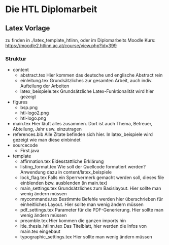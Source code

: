 
# Die HTL Diplomarbeit

## Latex Vorlage
zu finden in ./latex_template_htlinn, oder im Diplomarbeits Moodle Kurs: https://moodle2.htlinn.ac.at/course/view.php?id=399

### Struktur
- content
    - abstract.tex              Hier kommen das deutsche und englische Abstract rein
    - einleitung.tex            Grundsätzliches zur gesamten Arbeit, auch indiv. Aufteilung der Arbeiten
    - latex_beispiele.tex       Grundsätzliche Latex-Funktionalität wird hier gezeigt
- figures
    - bsp.png
    - htl-logo2.png
    - htl-logo.png
- main.tex                      Hier läuft alles zusammen. Dort ist auch Thema, Betreuer, Abteilung, Jahr usw. einzutragen
- references.bib                Alle Zitate befinden sich hier. In latex_beispiele wird gezeigt wie man diese einbindet
- sourcecode
    - First.java
- template
    - affirmation.tex           Eidesstattliche Erklärung
    - listing_format.tex        Wie soll der Quellcode formatiert werden? Anwendung dazu in content/latex_beispiele
    - lock_flag.tex             Falls ein Sperrvermerk gemacht werden soll, dieses file einblenden bzw. ausblenden (in main.tex)
    - main_settings.tex         Grundsätzliches zum Basislayout. Hier sollte man wenig ändern müssen
    - mycommands.tex            Bestimmte Befehle werden hier überschrieben für einheitliches Layout. Hier sollte man wenig ändern müssen
    - pdf_settings.tex          Parameter für die PDF-Generierung. Hier sollte man wenig ändern müssen
    - preamble.tex              Hier kommen die ganzen imports hin
    - itle_thesis_htlinn.tex    Das Titelblatt, hier werden die Infos von main.tex eingebaut
    - typographic_settings.tex  Hier sollte man wenig ändern müssen
